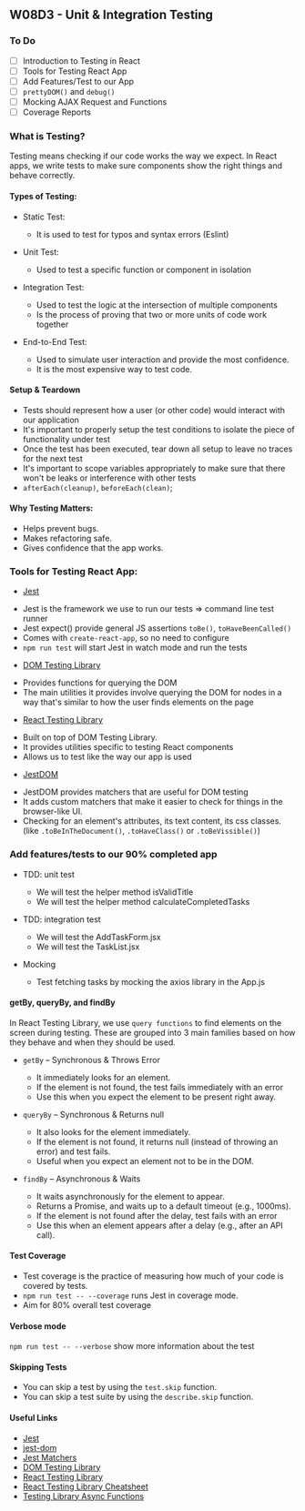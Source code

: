 ## W08D3 - Unit & Integration Testing

### To Do
- [ ] Introduction to Testing in React
- [ ] Tools for Testing React App
- [ ] Add Features/Test to our App
- [ ] `prettyDOM()` and `debug()`
- [ ] Mocking AJAX Request and Functions
- [ ] Coverage Reports

### What is Testing?
Testing means checking if our code works the way we expect. In React apps, we write tests to make sure components show the right things and behave correctly.

#### Types of Testing:
- Static Test: 
	* It is used to test for typos and syntax errors (Eslint)

- Unit Test:
	* Used to test a specific function or component in isolation

- Integration Test:
	* Used to test the logic at the intersection of multiple components
	* Is the process of proving that two or more units of code work together
 
- End-to-End Test:
	* Used to simulate user interaction and provide the most confidence.
	* It is the most expensive way to test code.


#### Setup & Teardown
- Tests should represent how a user (or other code) would interact with our application
- It's important to properly setup the test conditions to isolate the piece of functionality under test
- Once the test has been executed, tear down all setup to leave no traces for the next test
- It's important to scope variables appropriately to make sure that there won't be leaks or interference with other tests
- `afterEach(cleanup)`, `beforeEach(clean)`;

#### Why Testing Matters:
- Helps prevent bugs.
- Makes refactoring safe.
- Gives confidence that the app works.

### Tools for Testing React App:
- [Jest](https://jestjs.io/)
 * Jest is the framework we use to run our tests => command line test runner
 * Jest expect() provide general JS assertions `toBe()`, `toHaveBeenCalled()`
 * Comes with `create-react-app`, so no need to configure
 * `npm run test` will start Jest in watch mode and run the tests

- [DOM Testing Library](https://testing-library.com/docs/dom-testing-library/intro/)
 * Provides functions for querying the DOM
 * The main utilities it provides involve querying the DOM for nodes in a way that's similar to how the user finds elements on the page

- [React Testing Library](https://testing-library.com/docs/react-testing-library/intro)
 * Built on top of DOM Testing Library.
 * It provides utilities specific to testing React components
 * Allows us to test like the way our app is used

- [JestDOM](https://github.com/testing-library/jest-dom)
 * JestDOM provides matchers that are useful for DOM testing
 * It adds custom matchers that make it easier to check for things in the browser-like UI. 
 * Checking for an element's attributes, its text content, its css classes. (like `.toBeInTheDocument()`, `.toHaveClass()` or `.toBeVissible()`)


### Add features/tests to our 90% completed app
- TDD: unit test
	* We will test the helper method isValidTitle
	* We will test the helper method calculateCompletedTasks

- TDD: integration test
	* We will test the AddTaskForm.jsx
	* We will test the TaskList.jsx

- Mocking
	* Test fetching tasks by mocking the axios library in the App.js


#### getBy, queryBy, and findBy
In React Testing Library, we use `query functions` to find elements on the screen during testing. These are grouped into 3 main families based on how they behave and when they should be used.

- `getBy` – Synchronous & Throws Error
	* It immediately looks for an element.
	* If the element is not found, the test fails immediately with an error
	* Use this when you expect the element to be present right away.

- `queryBy` – Synchronous & Returns null
	* It also looks for the element immediately.
	* If the element is not found, it returns null (instead of throwing an error) and test fails.
	* Useful when you expect an element not to be in the DOM.

- `findBy` – Asynchronous & Waits
	* It waits asynchronously for the element to appear.
	* Returns a Promise, and waits up to a default timeout (e.g., 1000ms).
	* If the element is not found after the delay, test fails with an error
	* Use this when an element appears after a delay (e.g., after an API call).


#### Test Coverage
- Test coverage is the practice of measuring how much of your code is covered by tests.
- `npm run test -- --coverage` runs Jest in coverage mode.
- Aim for 80% overall test coverage

#### Verbose mode
`npm run test -- --verbose` show more information about the test

#### Skipping Tests
- You can skip a test by using the `test.skip` function.
- You can skip a test suite by using the `describe.skip` function.

#### Useful Links
- [Jest ](https://jestjs.io/)
- [jest-dom](https://github.com/testing-library/jest-dom)
- [Jest Matchers](https://jestjs.io/docs/expect)
- [DOM Testing Library](https://testing-library.com/docs/dom-testing-library/intro)
- [React Testing Library](https://testing-library.com/docs/react-testing-library/intro)
- [React Testing Library Cheatsheet](https://testing-library.com/docs/dom-testing-library/cheatsheet)
- [Testing Library Async Functions](https://testing-library.com/docs/dom-testing-library/api-async)


